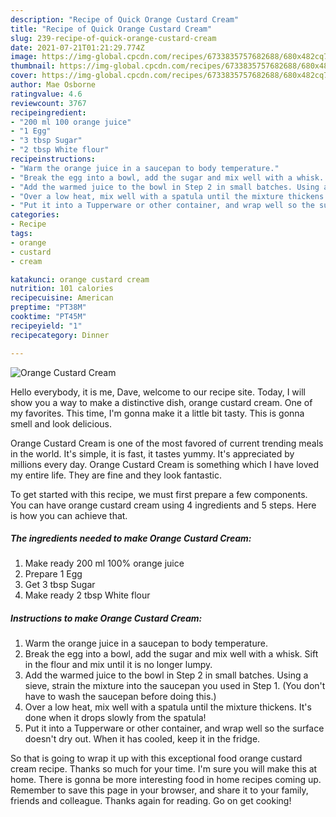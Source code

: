 ```yaml
---
description: "Recipe of Quick Orange Custard Cream"
title: "Recipe of Quick Orange Custard Cream"
slug: 239-recipe-of-quick-orange-custard-cream
date: 2021-07-21T01:21:29.774Z
image: https://img-global.cpcdn.com/recipes/6733835757682688/680x482cq70/orange-custard-cream-recipe-main-photo.jpg
thumbnail: https://img-global.cpcdn.com/recipes/6733835757682688/680x482cq70/orange-custard-cream-recipe-main-photo.jpg
cover: https://img-global.cpcdn.com/recipes/6733835757682688/680x482cq70/orange-custard-cream-recipe-main-photo.jpg
author: Mae Osborne
ratingvalue: 4.6
reviewcount: 3767
recipeingredient:
- "200 ml 100 orange juice"
- "1 Egg"
- "3 tbsp Sugar"
- "2 tbsp White flour"
recipeinstructions:
- "Warm the orange juice in a saucepan to body temperature."
- "Break the egg into a bowl, add the sugar and mix well with a whisk. Sift in the flour and mix until it is no longer lumpy."
- "Add the warmed juice to the bowl in Step 2 in small batches. Using a sieve, strain the mixture into the saucepan you used in Step 1. (You don&#39;t have to wash the saucepan before doing this.)"
- "Over a low heat, mix well with a spatula until the mixture thickens. It&#39;s done when it drops slowly from the spatula!"
- "Put it into a Tupperware or other container, and wrap well so the surface doesn&#39;t dry out. When it has cooled, keep it in the fridge."
categories:
- Recipe
tags:
- orange
- custard
- cream

katakunci: orange custard cream 
nutrition: 101 calories
recipecuisine: American
preptime: "PT38M"
cooktime: "PT45M"
recipeyield: "1"
recipecategory: Dinner

---
```



![Orange Custard Cream](https://img-global.cpcdn.com/recipes/6733835757682688/680x482cq70/orange-custard-cream-recipe-main-photo.jpg)

Hello everybody, it is me, Dave, welcome to our recipe site. Today, I will show you a way to make a distinctive dish, orange custard cream. One of my favorites. This time, I'm gonna make it a little bit tasty. This is gonna smell and look delicious.



Orange Custard Cream is one of the most favored of current trending meals in the world. It's simple, it is fast, it tastes yummy. It's appreciated by millions every day. Orange Custard Cream is something which I have loved my entire life. They are fine and they look fantastic.


To get started with this recipe, we must first prepare a few components. You can have orange custard cream using 4 ingredients and 5 steps. Here is how you can achieve that.

<!--inarticleads1-->

##### The ingredients needed to make Orange Custard Cream:

1. Make ready 200 ml 100% orange juice
1. Prepare 1 Egg
1. Get 3 tbsp Sugar
1. Make ready 2 tbsp White flour




<!--inarticleads2-->

##### Instructions to make Orange Custard Cream:

1. Warm the orange juice in a saucepan to body temperature.
1. Break the egg into a bowl, add the sugar and mix well with a whisk. Sift in the flour and mix until it is no longer lumpy.
1. Add the warmed juice to the bowl in Step 2 in small batches. Using a sieve, strain the mixture into the saucepan you used in Step 1. (You don&#39;t have to wash the saucepan before doing this.)
1. Over a low heat, mix well with a spatula until the mixture thickens. It&#39;s done when it drops slowly from the spatula!
1. Put it into a Tupperware or other container, and wrap well so the surface doesn&#39;t dry out. When it has cooled, keep it in the fridge.




So that is going to wrap it up with this exceptional food orange custard cream recipe. Thanks so much for your time. I'm sure you will make this at home. There is gonna be more interesting food in home recipes coming up. Remember to save this page in your browser, and share it to your family, friends and colleague. Thanks again for reading. Go on get cooking!

